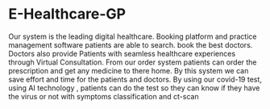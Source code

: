 # E-Healthcare-GP

 Our system is the leading digital healthcare.
Booking platform and practice management software patients are able to search.
book the best doctors. 
Doctors also provide Patients with seamless healthcare experiences through Virtual Consultation.
From our order system patients can order the prescription and get any medicine to there home. 
By this system we can save effort and time for the patients and doctors. 
By using our covid-19 test, using AI technology , patients can do the test so they can know if they have the virus or not with symptoms classification and ct-scan

